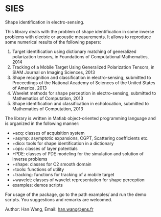 SIES
====

Shape identification in electro-sensing.

This library deals with the problem of shape identification in some inverse problems with 
electric or acoustic measurements. It allows to reproduce some numerical results of the following papers:

1. Target identification using dictionary matching of generalized polarization tensors, in Foundations of Computational Mathematics, 2014
2. Tracking of a Mobile Target Using Generalized Polarization Tensors, in SIAM Journal on Imaging Sciences, 2013
3. Shape recognition and classification in electro-sensing, submitted to Proceedings of the National Academy of Sciences of the United States of America, 2013 
4. Wavelet methods for shape perception in electro-sensing, submitted to Mathematics of Computation, 2013 
5. Shape identification and classification in echolocation, submitted to Mathematics of Computation, 2013 


The library is written in Matlab object-oriented programming language and is organized in the following manner:

* +acq: classes of acquisition system
* +asymp: asymptotic expansions, CGPT, Scattering coefficients etc.
* +dico: tools for shape identification in a dictionary
* +ops: classes of layer potentials
* +PDE: classes of PDE modeling for the simulation and solution of inverse problems
* +shape: classes for C2 smooth domain
* +tools: functions of utility
* +tracking: functions for tracking of a mobile target
* +wavelet: classes of wavelet representation for shape perception
* examples: demos scripts

For usage of the package, go to the path examples/ and run the demo scripts. You suggestions and remarks are welcomed.

Author: Han Wang, Email: han.wang@ens.fr
